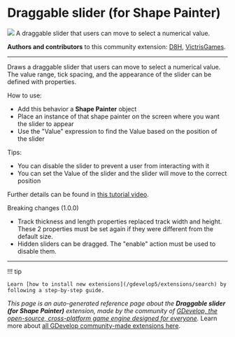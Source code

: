# Draggable slider (for Shape Painter)

<img src="https://resources.gdevelop-app.com/assets/Icons/Line Hero Pack/Master/SVG/UI Essentials/UI Essentials_sliders_options.svg" class="extension-icon"></img>
A draggable slider that users can move to select a numerical value.

**Authors and contributors** to this community extension: [D8H](https://gd.games/D8H), [VictrisGames](https://gd.games/VictrisGames).

---

Draws a draggable slider that users can move to select a numerical value.
The value range, tick spacing, and the appearance of the slider can be defined with properties.

How to use:

- Add this behavior a **Shape Painter** object
- Place an instance of that shape painter on the screen where you want the slider to appear
- Use the "Value" expression to find the Value based on the position of the slider

Tips:

- You can disable the slider to prevent a user from interacting with it
- You can set the Value of the slider and the slider will move to the correct position

Further details can be found in [this tutorial video](https://youtu.be/iiTUwdAT_hs).

Breaking changes (1.0.0)

- Track thickness and length properties replaced track width and height. These 2 properties must be set again if they were different from the default size.
- Hidden sliders can be dragged. The "enable" action must be used to disable them.


---

!!! tip

    Learn [how to install new extensions](/gdevelop5/extensions/search) by following a step-by-step guide.

*This page is an auto-generated reference page about the **Draggable slider (for Shape Painter)** extension, made by the community of [GDevelop, the open-source, cross-platform game engine designed for everyone](https://gdevelop.io/).* Learn more about [all GDevelop community-made extensions here](/gdevelop5/extensions).